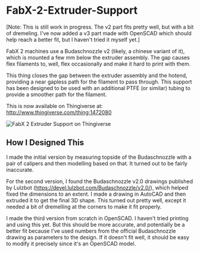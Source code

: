 # FabX-2-Extruder-Support

[Note: This is still work in progress. The v2 part fits pretty well, but with a bit of dremeling. I've now added a v3 part made with OpenSCAD which should help reach a better fit, but I haven't tried it myself yet.]

FabX 2 machines use a Budaschnozzle v2 (likely, a chinese variant of it), which is mounted a few mm below the extruder assembly. The gap causes flex filaments to, well, flex occasionally and make it hard to print with them.

This thing closes the gap between the extruder assembly and the hotend, providing a near gapless path for the filament to pass through. This support has been designed to be used with an additional PTFE (or similar) tubing to provide a smoother path for the filament.

This is now available on Thingiverse at: http://www.thingiverse.com/thing:1472080

![FabX 2 Extruder Support on Thingiverse](http://chart.apis.google.com/chart?chs=150x150&cht=qr&chl=thingiverse.com/thing:1472080&choe=UTF-8&chld=Q|1)

## How I Designed This
I made the initial version by measuring topside of the Budaschnozzle with a pair of calipers and then modelling based on that. It turned out to be fairly inaccurate.

For the second version, I found the Budaschnozzle v2.0 drawings published by Lulzbot (https://devel.lulzbot.com/Budaschnozzle/v2.0/), which helped fixed the dimensions to an extent. I made a drawing in AutoCAD and then extruded it to get the final 3D shape. This turned out pretty well, except it needed a bit of dremelling at the corners to make it fit properly.

I made the third version from scratch in OpenSCAD. I haven't tried printing and using this yet. But this should be more accurate, and potentially be a better fit because I've used numbers from the official Budaschnozzle drawing as parameters to the design. If it doesn't fit well, it should be easy to modify it precisely since it's an OpenSCAD model.
